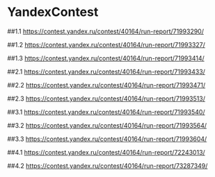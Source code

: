 # YandexContest
##1.1
https://contest.yandex.ru/contest/40164/run-report/71993290/

##1.2
https://contest.yandex.ru/contest/40164/run-report/71993327/

##1.3
https://contest.yandex.ru/contest/40164/run-report/71993414/

##2.1
https://contest.yandex.ru/contest/40164/run-report/71993433/

##2.2
https://contest.yandex.ru/contest/40164/run-report/71993471/

##2.3
https://contest.yandex.ru/contest/40164/run-report/71993513/

##3.1
https://contest.yandex.ru/contest/40164/run-report/71993540/

##3.2
https://contest.yandex.ru/contest/40164/run-report/71993564/

##3.3
https://contest.yandex.ru/contest/40164/run-report/71993604/

##4.1
https://contest.yandex.ru/contest/40164/run-report/72243013/

##4.2
https://contest.yandex.ru/contest/40164/run-report/73287349/